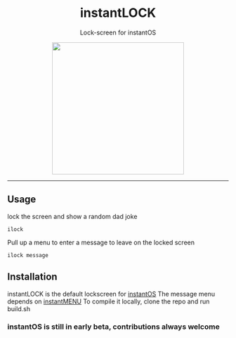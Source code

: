 <div align="center">
    <h1>instantLOCK</h1>
    <p>Lock-screen for instantOS</p>
    <img width="300" height="300" src="https://raw.githubusercontent.com/instantOS/instantLOGO/master/png/lock.png">
</div>

--------

## Usage
lock the screen and show a random dad joke
```
ilock
```

Pull up a menu to enter a message to leave on the locked screen
```
ilock message
```

## Installation
instantLOCK is the default lockscreen for [instantOS](https://instantos.github.io)
The message menu depends on [instantMENU](https://github.com/instantos/instantmenu)
To compile it locally, clone the repo and run build.sh

### instantOS is still in early beta, contributions always welcome
